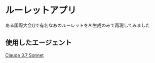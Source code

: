 # ルーレットアプリ
ある国際大会()で有名なあのルーレットをAI生成のみで再現してみました
## 使用したエージェント
[Claude 3.7 Sonnet](https://www.anthropic.com/news/claude-3-7-sonnet)
